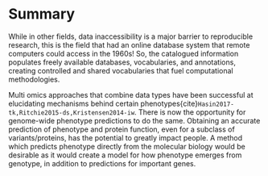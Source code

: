# Summary
[//]: # (TODO: Rewrite this section so that it is just a summary of the different sources of error AND a summary of the different excitingt types of data. BUT NOT downbeat/dramatic e.g. no wonder it doesn't work.)
[//]: # (TODO: Citations in summary section)
[//]: # (TODO: Summarise approaches to knowledge-finding: computational prediction, comparative studies - genomics, GWAS, DE exp - baseline/descriptive and linking datasets - big collaborative efforts)
[//]: # (TODO: Summarise challenges, including sources of bias, and difficulty, and error)
[//]: # (TODO: Bring it back to the big questions and the opportunities)
[//]: # (TODO: Mention different model organisms that we can gain insight from)

[//]: # (TODO: Cite data inaccessibility)
While in other fields, data inaccessibility is a major barrier to reproducible research, this is the field that had an online database system that remote computers could access in the 1960s!
So, the catalogued information populates freely available databases, vocabularies, and annotations, creating controlled and shared vocabularies that fuel computational methodologies.

Multi omics approaches that combine data types have been successful at elucidating mechanisms behind certain phenotypes{cite}`Hasin2017-tk,Ritchie2015-ds,Kristensen2014-iw`. 
There is now the opportunity for genome-wide phenotype predictions to do the same. 
Obtaining an accurate prediction of phenotype and protein function, even for a subclass of variants/proteins, has the potential to greatly impact people. 
A method which predicts phenotype directly from the molecular biology would be desirable as it would create a model for how phenotype emerges from genotype, in addition to predictions for important genes.
